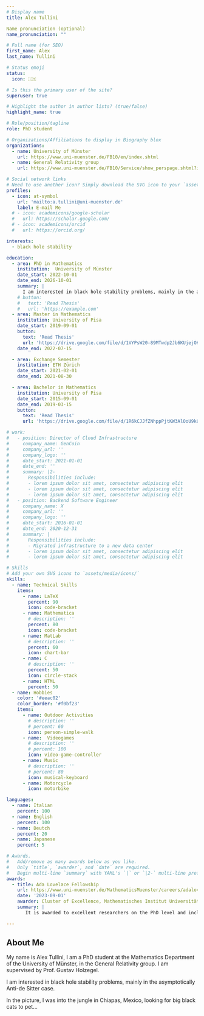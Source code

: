 ```yaml
---
# Display name
title: Alex Tullini

Name pronunciation (optional)
name_pronunciation: ""

# Full name (for SEO)
first_name: Alex
last_name: Tullini

# Status emoji
status:
  icon: 🇮🇹

# Is this the primary user of the site?
superuser: true

# Highlight the author in author lists? (true/false)
highlight_name: true

# Role/position/tagline
role: PhD student

# Organizations/Affiliations to display in Biography blox
organizations:
  - name: University of Münster
    url: https://www.uni-muenster.de/FB10/en/index.shtml
  - name: General Relativity group
    url: https://www.uni-muenster.de/FB10/Service/show_perspage.shtml?id=1532

# Social network links
# Need to use another icon? Simply download the SVG icon to your `assets/media/icons/` folder.
profiles:
  - icon: at-symbol
    url: 'mailto:a.tullini@uni-muenster.de'
    label: E-mail Me
  # - icon: academicons/google-scholar
  #   url: https://scholar.google.com/
  # - icon: academicons/orcid
  #   url: https://orcid.org/

interests:
  - black hole stability

education:
  - area: PhD in Mathematics
    institution:  University of Münster
    date_start: 2022-10-01
    date_end: 2026-10-01
    summary: |
      I am interested in black hole stability problems, mainly in the asymptotically Anti-de Sitter case. Supervised by [Prof Joe Smith](https://www.uni-muenster.de/FB10/Service/show_perspage.shtml?id=1532).
    # button:
    #   text: 'Read Thesis'
    #   url: 'https://example.com'
  - area: Master in Mathematics
    institution: University of Pisa
    date_start: 2019-09-01
    button: 
      text: 'Read Thesis'
      url: 'https://drive.google.com/file/d/1VYPsW20-89MTwdp2Jb6KUjejOKwGHUZY/view'
    date_end: 2022-07-15

  - area: Exchange Semester
    institution: ETH Zürich
    date_start: 2021-02-01
    date_end: 2021-08-30

  - area: Bachelor in Mathematics
    institution: University of Pisa
    date_start: 2015-09-01
    date_end: 2019-03-15
    button: 
      text: 'Read Thesis'
      url: 'https://drive.google.com/file/d/1R6kCJJfZNhppPjtKW3AlOoU9kUWdSbKt/view'

# work:
#   - position: Director of Cloud Infrastructure
#     company_name: GenCoin
#     company_url: ''
#     company_logo: ''
#     date_start: 2021-01-01
#     date_end: ''
#     summary: |2-
#       Responsibilities include:
#       - lorem ipsum dolor sit amet, consectetur adipiscing elit
#       - lorem ipsum dolor sit amet, consectetur adipiscing elit
#       - lorem ipsum dolor sit amet, consectetur adipiscing elit
#   - position: Backend Software Engineer
#     company_name: X
#     company_url: ''
#     company_logo: ''
#     date_start: 2016-01-01
#     date_end: 2020-12-31
#     summary: |
#       Responsibilities include:
#       - Migrated infrastructure to a new data center
#       - lorem ipsum dolor sit amet, consectetur adipiscing elit
#       - lorem ipsum dolor sit amet, consectetur adipiscing elit

# Skills
# Add your own SVG icons to `assets/media/icons/`
skills:
  - name: Technical Skills
    items:
      - name: LaTeX
        percent: 90
        icon: code-bracket
      - name: Mathematica
        # description: ''
        percent: 80
        icon: code-bracket
      - name: MatLab
        # description: ''
        percent: 60
        icon: chart-bar
      - name: C
        # description: ''
        percent: 50
        icon: circle-stack
      - name: HTML
        percent: 50
  - name: Hobbies
    color: '#eeac02'
    color_border: '#f0bf23'
    items:
      - name: Outdoor Activities
        # description: ''
        # percent: 60
        icon: person-simple-walk
      - name:  Videogames
        # description: ''
        # percent: 100
        icon: video-game-controller
      - name: Music
        # description: ''
        # percent: 80
        icon: musical-keyboard
      - name: Motorcycle
        icon: motorbike

languages:
  - name: Italian
    percent: 100
  - name: English
    percent: 100
  - name: Deutch
    percent: 20
  - name: Japanese
    percent: 5

# Awards.
#   Add/remove as many awards below as you like.
#   Only `title`, `awarder`, and `date` are required.
#   Begin multi-line `summary` with YAML's `|` or `|2-` multi-line prefix and indent 2 spaces below.
awards:
  - title: Ada Lovelace Fellowship
    url: https://www.uni-muenster.de/MathematicsMuenster/careers/adalovelace.shtml
    date: '2023-09-01'
    awarder: Cluster of Excellence, Mathematisches Institut Universität Münster
    summary: |
       It is awarded to excellent researchers on the PhD level and includes a 25% supplementary position. The selection of the fellows is based on the academic performance and grades which have already been achieved in the Bachelor's and Master's degree.

---
```


## About Me

My name is Alex Tullini, I am a PhD student at the Mathematics Department of the University of Münster, in the General Relativity group. I am supervised by Prof. Gustav Holzegel.

I am interested in black hole stability problems, mainly in the asymptotically Anti-de Sitter case.

In the picture, I was into the jungle in Chiapas, Mexico, looking for big black cats to pet... 
